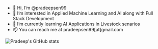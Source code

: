 - 👋 Hi, I’m @pradeepsen99
- 👀 I’m interested in Applied Machine Learning and AI along with Full Stack Development
- 🌱 I’m currently learning AI Applications in Livestock senarios
- 📫 You can reach me at pradeepsen99[at]gmail.com

![Pradeep's GitHub stats](https://github-readme-stats.vercel.app/api?username=pradeepsen99)

<!---
pradeepsen99/pradeepsen99 is a ✨ special ✨ repository because its `README.md` (this file) appears on your GitHub profile.
You can click the Preview link to take a look at your changes.
--->
